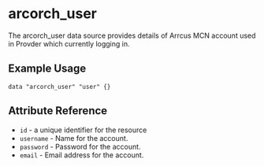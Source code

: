 # <resource name> arcorch_user

The arcorch_user data source provides details of Arrcus MCN account used in Provder which currently logging in.

## Example Usage

```hcl
data "arcorch_user" "user" {}

```

## Attribute Reference

* `id` - a unique identifier for the resource
* `username` - Name for the account.
* `password` - Password for the account.
* `email` - Email address for the account.